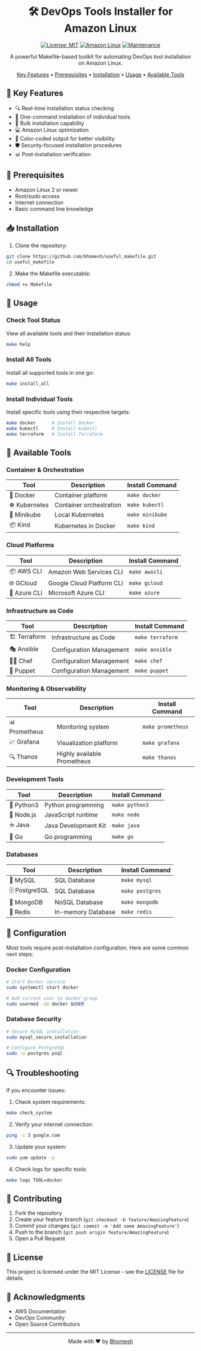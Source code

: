 <div align="center">

# 🛠️ DevOps Tools Installer for Amazon Linux

[![License: MIT](https://img.shields.io/badge/License-MIT-yellow.svg)](https://opensource.org/licenses/MIT)
[![Amazon Linux](https://img.shields.io/badge/Amazon%20Linux-2-orange)](https://aws.amazon.com/amazon-linux-2/)
[![Maintenance](https://img.shields.io/badge/Maintained%3F-yes-green.svg)](https://github.com/bhomesh/useful_makefile/graphs/commit-activity)

A powerful Makefile-based toolkit for automating DevOps tool installation on Amazon Linux.

[Key Features](#key-features) •
[Prerequisites](#prerequisites) •
[Installation](#installation) •
[Usage](#usage) •
[Available Tools](#available-tools)

</div>

## 🌟 Key Features

- 🔍 Real-time installation status checking
- 🚀 One-command installation of individual tools
- 🔄 Bulk installation capability
- 💻 Amazon Linux optimization
- 🎨 Color-coded output for better visibility
- 🛡️ Security-focused installation procedures
- 📊 Post-installation verification

## 🔧 Prerequisites

- Amazon Linux 2 or newer
- Root/sudo access
- Internet connection
- Basic command line knowledge

## 📥 Installation

1. Clone the repository:
```bash
git clone https://github.com/bhomesh/useful_makefile.git
cd useful_makefile
```

2. Make the Makefile executable:
```bash
chmod +x Makefile
```

## 🚀 Usage

### Check Tool Status

View all available tools and their installation status:
```bash
make help
```

### Install All Tools

Install all supported tools in one go:
```bash
make install_all
```

### Install Individual Tools

Install specific tools using their respective targets:
```bash
make docker      # Install Docker
make kubectl     # Install Kubectl
make terraform   # Install Terraform
```

## 🧰 Available Tools

### Container & Orchestration
| Tool | Description | Install Command |
|------|-------------|----------------|
| 🐳 Docker | Container platform | `make docker` |
| ☸️ Kubernetes | Container orchestration | `make kubectl` |
| 🚢 Minikube | Local Kubernetes | `make minikube` |
| 📦 Kind | Kubernetes in Docker | `make kind` |

### Cloud Platforms
| Tool | Description | Install Command |
|------|-------------|----------------|
| 📦 AWS CLI | Amazon Web Services CLI | `make awscli` |
| 🌐 GCloud | Google Cloud Platform CLI | `make gcloud` |
| 🔷 Azure CLI | Microsoft Azure CLI | `make azure` |

### Infrastructure as Code
| Tool | Description | Install Command |
|------|-------------|----------------|
| 🏗️ Terraform | Infrastructure as Code | `make terraform` |
| 🎭 Ansible | Configuration Management | `make ansible` |
| 👨‍🍳 Chef | Configuration Management | `make chef` |
| 🎪 Puppet | Configuration Management | `make puppet` |

### Monitoring & Observability
| Tool | Description | Install Command |
|------|-------------|----------------|
| 📊 Prometheus | Monitoring system | `make prometheus` |
| 📈 Grafana | Visualization platform | `make grafana` |
| 🔍 Thanos | Highly available Prometheus | `make thanos` |

### Development Tools
| Tool | Description | Install Command |
|------|-------------|----------------|
| 🐍 Python3 | Python programming | `make python3` |
| 💚 Node.js | JavaScript runtime | `make node` |
| ☕ Java | Java Development Kit | `make java` |
| 🔵 Go | Go programming | `make go` |

### Databases
| Tool | Description | Install Command |
|------|-------------|----------------|
| 🐬 MySQL | SQL Database | `make mysql` |
| 🗄️ PostgreSQL | SQL Database | `make postgres` |
| 🍃 MongoDB | NoSQL Database | `make mongodb` |
| 🔴 Redis | In-memory Database | `make redis` |

## 🔧 Configuration

Most tools require post-installation configuration. Here are some common next steps:

### Docker Configuration
```bash
# Start Docker service
sudo systemctl start docker

# Add current user to docker group
sudo usermod -aG docker $USER
```

### Database Security
```bash
# Secure MySQL installation
sudo mysql_secure_installation

# Configure PostgreSQL
sudo -u postgres psql
```

## 🔍 Troubleshooting

If you encounter issues:

1. Check system requirements:
```bash
make check_system
```

2. Verify your internet connection:
```bash
ping -c 3 google.com
```

3. Update your system:
```bash
sudo yum update -y
```

4. Check logs for specific tools:
```bash
make logs TOOL=docker
```

## 🤝 Contributing

1. Fork the repository
2. Create your feature branch (`git checkout -b feature/AmazingFeature`)
3. Commit your changes (`git commit -m 'Add some AmazingFeature'`)
4. Push to the branch (`git push origin feature/AmazingFeature`)
5. Open a Pull Request

## 📝 License

This project is licensed under the MIT License - see the [LICENSE](LICENSE) file for details.

## 🙏 Acknowledgments

- AWS Documentation
- DevOps Community
- Open Source Contributors

---

<div align="center">

Made with ❤️ by [Bhomesh](https://github.com/bhomesh)

</div>
